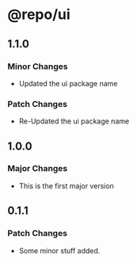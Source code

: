 # @repo/ui

## 1.1.0

### Minor Changes

- Updated the ui package name

### Patch Changes

- Re-Updated the ui package name

## 1.0.0

### Major Changes

- This is the first major version

## 0.1.1

### Patch Changes

- Some minor stuff added.
